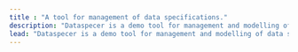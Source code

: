 ```yaml
---
title : "A tool for management of data specifications."
description: "Dataspecer is a demo tool for management and modelling of data specifications based on a given domain ontology."
lead: "Dataspecer is a demo tool for management and modelling of data specifications based on a given domain ontology."
---
```


